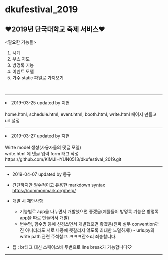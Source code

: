 # dkufestival_2019

## ♥2019년 단국대학교 축제 서비스♥

<필요한 기능들>

1. 시계<br>
2. 부스 지도<br>
3. 방명록 기능<br>
4. 이벤트 모델<br>
5. 가수 static 파일로 가져오기<br>

<br>
<hr>
<li>2019-03-25 updated by 지현<br><br>
home.html, schedule.html, event.html, booth.html, write.html 페이지 만들고 url 설정
<hr>
<li>2019-03-27 updated by 지현<br><br>
Wirte model 생성(사용자들의 댓글 모델)<br>
write.html 에 댓글 입력 form 태그 작성
https://github.com/KIMJIHYUN0513/dkufestival_2019.git

---

- 2019-04-07 updated by 동규

- 간단하지만 필수적이고 유용한 markdown syntax  
  https://commonmark.org/help/

- 개발 시 제안사항

  - 기능별로 app을 나누면서 개발했으면 좋겠음(예를들어 방명록 기능은 방명록 app을 따로 만들어서 개발)
  - 변수명, 함수명 등에 신경쓰면서 개발했으면 좋겠음(진짜 실무 convention까진 아니더라도 서로 나중에 헷갈리지 않도록 최대한 노멀하게!) - urls.py의 write path 관련 주석참고..ㅋㅋㅋ잔소리 죄송합니다.

- 팁 : br태그 대신 스페이스바 두번으로 line break가 가능합니다♡

---

